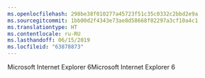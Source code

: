 ```yaml
---
ms.openlocfilehash: 298be38f010277a45723f51c35c0332c2bbd2e9a
ms.sourcegitcommit: 1bb00d2f4343e73ae8d58668f02297a3cf10a4c1
ms.translationtype: HT
ms.contentlocale: ru-RU
ms.lasthandoff: 06/15/2019
ms.locfileid: "63878873"
---
```

<span data-ttu-id="1b9de-101">Microsoft Internet Explorer 6</span><span class="sxs-lookup"><span data-stu-id="1b9de-101">Microsoft Internet Explorer 6</span></span>